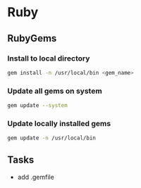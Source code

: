 # Ruby

## RubyGems

### Install to local directory
```bash
gem install -n /usr/local/bin <gem_name>
```

### Update all gems on system
```bash
gem update --system
```

### Update locally installed gems
```bash
gem update -n /usr/local/bin
```

## Tasks
* add .gemfile
